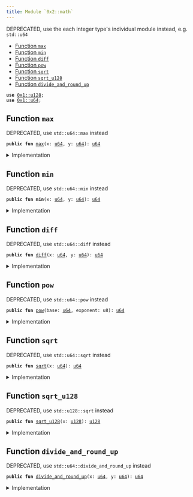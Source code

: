 ```yaml
---
title: Module `0x2::math`
---
```


DEPRECATED, use the each integer type's individual module instead, e.g. <code>std::u64</code>


-  [Function `max`](#0x2_math_max)
-  [Function `min`](#0x2_math_min)
-  [Function `diff`](#0x2_math_diff)
-  [Function `pow`](#0x2_math_pow)
-  [Function `sqrt`](#0x2_math_sqrt)
-  [Function `sqrt_u128`](#0x2_math_sqrt_u128)
-  [Function `divide_and_round_up`](#0x2_math_divide_and_round_up)


<pre><code><b>use</b> <a href="../move-stdlib/u128.md#0x1_u128">0x1::u128</a>;
<b>use</b> <a href="../move-stdlib/u64.md#0x1_u64">0x1::u64</a>;
</code></pre>



<a name="0x2_math_max"></a>

## Function `max`

DEPRECATED, use <code>std::u64::max</code> instead


<pre><code><b>public</b> <b>fun</b> <a href="math.md#0x2_math_max">max</a>(x: <a href="../move-stdlib/u64.md#0x1_u64">u64</a>, y: <a href="../move-stdlib/u64.md#0x1_u64">u64</a>): <a href="../move-stdlib/u64.md#0x1_u64">u64</a>
</code></pre>



<details>
<summary>Implementation</summary>


<pre><code><b>public</b> <b>fun</b> <a href="math.md#0x2_math_max">max</a>(x: <a href="../move-stdlib/u64.md#0x1_u64">u64</a>, y: <a href="../move-stdlib/u64.md#0x1_u64">u64</a>): <a href="../move-stdlib/u64.md#0x1_u64">u64</a> {
    x.<a href="math.md#0x2_math_max">max</a>(y)
}
</code></pre>



</details>

<a name="0x2_math_min"></a>

## Function `min`

DEPRECATED, use <code>std::u64::min</code> instead


<pre><code><b>public</b> <b>fun</b> <b>min</b>(x: <a href="../move-stdlib/u64.md#0x1_u64">u64</a>, y: <a href="../move-stdlib/u64.md#0x1_u64">u64</a>): <a href="../move-stdlib/u64.md#0x1_u64">u64</a>
</code></pre>



<details>
<summary>Implementation</summary>


<pre><code><b>public</b> <b>fun</b> <b>min</b>(x: <a href="../move-stdlib/u64.md#0x1_u64">u64</a>, y: <a href="../move-stdlib/u64.md#0x1_u64">u64</a>): <a href="../move-stdlib/u64.md#0x1_u64">u64</a> {
    x.<b>min</b>(y)
}
</code></pre>



</details>

<a name="0x2_math_diff"></a>

## Function `diff`

DEPRECATED, use <code>std::u64::diff</code> instead


<pre><code><b>public</b> <b>fun</b> <a href="math.md#0x2_math_diff">diff</a>(x: <a href="../move-stdlib/u64.md#0x1_u64">u64</a>, y: <a href="../move-stdlib/u64.md#0x1_u64">u64</a>): <a href="../move-stdlib/u64.md#0x1_u64">u64</a>
</code></pre>



<details>
<summary>Implementation</summary>


<pre><code><b>public</b> <b>fun</b> <a href="math.md#0x2_math_diff">diff</a>(x: <a href="../move-stdlib/u64.md#0x1_u64">u64</a>, y: <a href="../move-stdlib/u64.md#0x1_u64">u64</a>): <a href="../move-stdlib/u64.md#0x1_u64">u64</a> {
    x.<a href="math.md#0x2_math_diff">diff</a>(y)
}
</code></pre>



</details>

<a name="0x2_math_pow"></a>

## Function `pow`

DEPRECATED, use <code>std::u64::pow</code> instead


<pre><code><b>public</b> <b>fun</b> <a href="math.md#0x2_math_pow">pow</a>(base: <a href="../move-stdlib/u64.md#0x1_u64">u64</a>, exponent: u8): <a href="../move-stdlib/u64.md#0x1_u64">u64</a>
</code></pre>



<details>
<summary>Implementation</summary>


<pre><code><b>public</b> <b>fun</b> <a href="math.md#0x2_math_pow">pow</a>(base: <a href="../move-stdlib/u64.md#0x1_u64">u64</a>, exponent: u8): <a href="../move-stdlib/u64.md#0x1_u64">u64</a> {
    base.<a href="math.md#0x2_math_pow">pow</a>(exponent)
}
</code></pre>



</details>

<a name="0x2_math_sqrt"></a>

## Function `sqrt`

DEPRECATED, use <code>std::u64::sqrt</code> instead


<pre><code><b>public</b> <b>fun</b> <a href="math.md#0x2_math_sqrt">sqrt</a>(x: <a href="../move-stdlib/u64.md#0x1_u64">u64</a>): <a href="../move-stdlib/u64.md#0x1_u64">u64</a>
</code></pre>



<details>
<summary>Implementation</summary>


<pre><code><b>public</b> <b>fun</b> <a href="math.md#0x2_math_sqrt">sqrt</a>(x: <a href="../move-stdlib/u64.md#0x1_u64">u64</a>): <a href="../move-stdlib/u64.md#0x1_u64">u64</a> {
    x.<a href="math.md#0x2_math_sqrt">sqrt</a>()
}
</code></pre>



</details>

<a name="0x2_math_sqrt_u128"></a>

## Function `sqrt_u128`

DEPRECATED, use <code>std::u128::sqrt</code> instead


<pre><code><b>public</b> <b>fun</b> <a href="math.md#0x2_math_sqrt_u128">sqrt_u128</a>(x: <a href="../move-stdlib/u128.md#0x1_u128">u128</a>): <a href="../move-stdlib/u128.md#0x1_u128">u128</a>
</code></pre>



<details>
<summary>Implementation</summary>


<pre><code><b>public</b> <b>fun</b> <a href="math.md#0x2_math_sqrt_u128">sqrt_u128</a>(x: <a href="../move-stdlib/u128.md#0x1_u128">u128</a>): <a href="../move-stdlib/u128.md#0x1_u128">u128</a> {
    x.<a href="math.md#0x2_math_sqrt">sqrt</a>()
}
</code></pre>



</details>

<a name="0x2_math_divide_and_round_up"></a>

## Function `divide_and_round_up`

DEPRECATED, use <code>std::u64::divide_and_round_up</code> instead


<pre><code><b>public</b> <b>fun</b> <a href="math.md#0x2_math_divide_and_round_up">divide_and_round_up</a>(x: <a href="../move-stdlib/u64.md#0x1_u64">u64</a>, y: <a href="../move-stdlib/u64.md#0x1_u64">u64</a>): <a href="../move-stdlib/u64.md#0x1_u64">u64</a>
</code></pre>



<details>
<summary>Implementation</summary>


<pre><code><b>public</b> <b>fun</b> <a href="math.md#0x2_math_divide_and_round_up">divide_and_round_up</a>(x: <a href="../move-stdlib/u64.md#0x1_u64">u64</a>, y: <a href="../move-stdlib/u64.md#0x1_u64">u64</a>): <a href="../move-stdlib/u64.md#0x1_u64">u64</a> {
    x.<a href="math.md#0x2_math_divide_and_round_up">divide_and_round_up</a>(y)
}
</code></pre>



</details>
